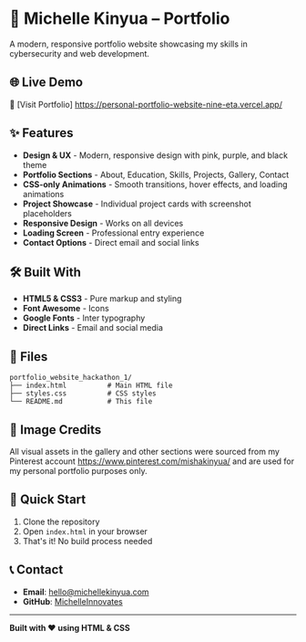 # 💼 Michelle Kinyua – Portfolio

A modern, responsive portfolio website showcasing my skills in cybersecurity and web development.

## 🌐 Live Demo

🔗 [Visit Portfolio] https://personal-portfolio-website-nine-eta.vercel.app/

## ✨ Features

- **Design & UX** - Modern, responsive design with pink, purple, and black theme
- **Portfolio Sections** - About, Education, Skills, Projects, Gallery, Contact
- **CSS-only Animations** - Smooth transitions, hover effects, and loading animations
- **Project Showcase** - Individual project cards with screenshot placeholders
- **Responsive Design** - Works on all devices
- **Loading Screen** - Professional entry experience
- **Contact Options** - Direct email and social links

## 🛠️ Built With

- **HTML5 & CSS3** - Pure markup and styling
- **Font Awesome** - Icons
- **Google Fonts** - Inter typography
- **Direct Links** - Email and social media

## 📁 Files

```
portfolio_website_hackathon_1/
├── index.html          # Main HTML file
├── styles.css          # CSS styles
└── README.md           # This file
```
## 📸 Image Credits

All visual assets in the gallery and other sections were sourced from my Pinterest account https://www.pinterest.com/mishakinyua/ and are used for my personal portfolio purposes only.


## 🚀 Quick Start

1. Clone the repository
2. Open `index.html` in your browser
3. That's it! No build process needed

## 📞 Contact

- **Email**: hello@michellekinyua.com
- **GitHub**: [MichelleInnovates](https://github.com/MichelleInnovates)

---

**Built with ❤️ using HTML & CSS**
